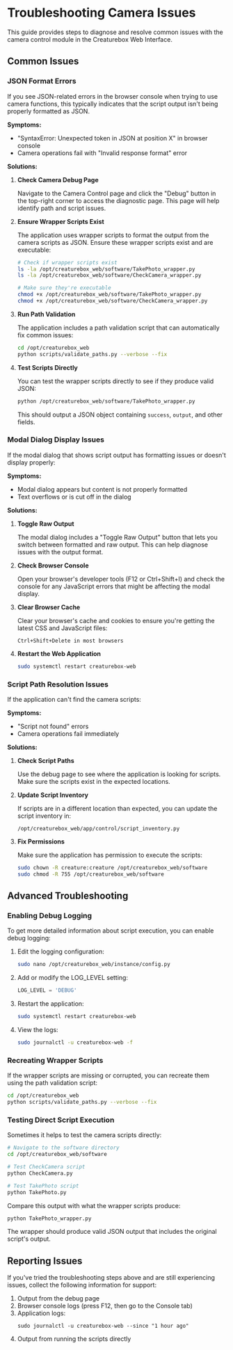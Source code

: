 # Troubleshooting Camera Issues

This guide provides steps to diagnose and resolve common issues with the camera control module in the Creaturebox Web Interface.

## Common Issues

### JSON Format Errors

If you see JSON-related errors in the browser console when trying to use camera functions, this typically indicates that the script output isn't being properly formatted as JSON.

**Symptoms:**
- "SyntaxError: Unexpected token in JSON at position X" in browser console
- Camera operations fail with "Invalid response format" error

**Solutions:**

1. **Check Camera Debug Page**

   Navigate to the Camera Control page and click the "Debug" button in the top-right corner to access the diagnostic page. This page will help identify path and script issues.

2. **Ensure Wrapper Scripts Exist**

   The application uses wrapper scripts to format the output from the camera scripts as JSON. Ensure these wrapper scripts exist and are executable:

   ```bash
   # Check if wrapper scripts exist
   ls -la /opt/creaturebox_web/software/TakePhoto_wrapper.py
   ls -la /opt/creaturebox_web/software/CheckCamera_wrapper.py
   
   # Make sure they're executable
   chmod +x /opt/creaturebox_web/software/TakePhoto_wrapper.py
   chmod +x /opt/creaturebox_web/software/CheckCamera_wrapper.py
   ```

3. **Run Path Validation**

   The application includes a path validation script that can automatically fix common issues:

   ```bash
   cd /opt/creaturebox_web
   python scripts/validate_paths.py --verbose --fix
   ```

4. **Test Scripts Directly**

   You can test the wrapper scripts directly to see if they produce valid JSON:

   ```bash
   python /opt/creaturebox_web/software/TakePhoto_wrapper.py
   ```

   This should output a JSON object containing `success`, `output`, and other fields.

### Modal Dialog Display Issues

If the modal dialog that shows script output has formatting issues or doesn't display properly:

**Symptoms:**
- Modal dialog appears but content is not properly formatted
- Text overflows or is cut off in the dialog

**Solutions:**

1. **Toggle Raw Output**

   The modal dialog includes a "Toggle Raw Output" button that lets you switch between formatted and raw output. This can help diagnose issues with the output format.

2. **Check Browser Console**

   Open your browser's developer tools (F12 or Ctrl+Shift+I) and check the console for any JavaScript errors that might be affecting the modal display.

3. **Clear Browser Cache**

   Clear your browser's cache and cookies to ensure you're getting the latest CSS and JavaScript files:

   ```
   Ctrl+Shift+Delete in most browsers
   ```

4. **Restart the Web Application**

   ```bash
   sudo systemctl restart creaturebox-web
   ```

### Script Path Resolution Issues

If the application can't find the camera scripts:

**Symptoms:**
- "Script not found" errors
- Camera operations fail immediately

**Solutions:**

1. **Check Script Paths**

   Use the debug page to see where the application is looking for scripts. Make sure the scripts exist in the expected locations.

2. **Update Script Inventory**

   If scripts are in a different location than expected, you can update the script inventory in:
   
   ```
   /opt/creaturebox_web/app/control/script_inventory.py
   ```

3. **Fix Permissions**

   Make sure the application has permission to execute the scripts:

   ```bash
   sudo chown -R creature:creature /opt/creaturebox_web/software
   sudo chmod -R 755 /opt/creaturebox_web/software
   ```

## Advanced Troubleshooting

### Enabling Debug Logging

To get more detailed information about script execution, you can enable debug logging:

1. Edit the logging configuration:

   ```bash
   sudo nano /opt/creaturebox_web/instance/config.py
   ```

2. Add or modify the LOG_LEVEL setting:

   ```python
   LOG_LEVEL = 'DEBUG'
   ```

3. Restart the application:

   ```bash
   sudo systemctl restart creaturebox-web
   ```

4. View the logs:

   ```bash
   sudo journalctl -u creaturebox-web -f
   ```

### Recreating Wrapper Scripts

If the wrapper scripts are missing or corrupted, you can recreate them using the path validation script:

```bash
cd /opt/creaturebox_web
python scripts/validate_paths.py --verbose --fix
```

### Testing Direct Script Execution

Sometimes it helps to test the camera scripts directly:

```bash
# Navigate to the software directory
cd /opt/creaturebox_web/software

# Test CheckCamera script
python CheckCamera.py

# Test TakePhoto script
python TakePhoto.py
```

Compare this output with what the wrapper scripts produce:

```bash
python TakePhoto_wrapper.py
```

The wrapper should produce valid JSON output that includes the original script's output.

## Reporting Issues

If you've tried the troubleshooting steps above and are still experiencing issues, collect the following information for support:

1. Output from the debug page
2. Browser console logs (press F12, then go to the Console tab)
3. Application logs:
   ```
   sudo journalctl -u creaturebox-web --since "1 hour ago"
   ```
4. Output from running the scripts directly
